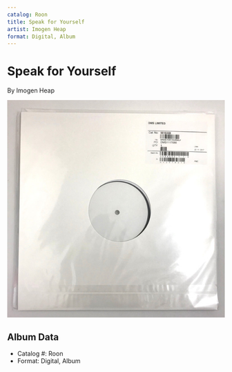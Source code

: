```yaml
---
catalog: Roon
title: Speak for Yourself
artist: Imogen Heap
format: Digital, Album
---
```


# Speak for Yourself

By Imogen Heap

![](../../assets/albumcovers/Imogen_Heap-Speak_for_Yourself.png)

## Album Data

- Catalog #: Roon
- Format: Digital, Album

